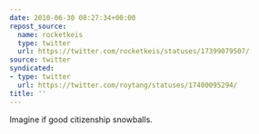 ```yaml
---
date: 2010-06-30 08:27:34+00:00
repost_source:
  name: rocketkeis
  type: twitter
  url: https://twitter.com/rocketkeis/statuses/17399079507/
source: twitter
syndicated:
- type: twitter
  url: https://twitter.com/roytang/statuses/17400095294/
title: ''
---
```


Imagine if good citizenship snowballs.